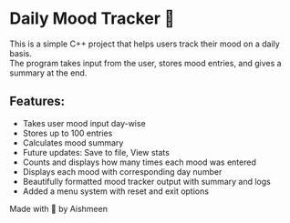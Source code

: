 # Daily Mood Tracker 🧠

This is a simple C++ project that helps users track their mood on a daily basis.  
The program takes input from the user, stores mood entries, and gives a summary at the end.

## Features:
- Takes user mood input day-wise
- Stores up to 100 entries
- Calculates mood summary
- Future updates: Save to file, View stats
- Counts and displays how many times each mood was entered
- Displays each mood with corresponding day number
- Beautifully formatted mood tracker output with summary and logs
- Added a menu system with reset and exit options


Made with 💛 by Aishmeen
